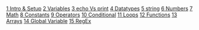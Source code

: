 [1 Intro & Setup]()
[2 Variables]()
[3 echo Vs print]()
[4 Datatypes]()
[5 string]()
[6 Numbers]()
[7 Math]()
[8 Constants]()
[9 Operators]()
[10 Conditional]()
[11 Loops]()
[12 Functions]()
[13 Arrays]()
[14 Global Variable]()
[15 RegEx]()